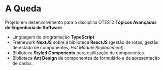 # A Queda

Projeto em desenvolvimento para a disciplina OTES12 **Tópicos Avançados de Engenharia de Software**.

* Linguagem de programação **TypeScript**.
* Framework **NextJS** sobre a biblioteca **ReactJS** (gestão de rotas, gestão de estado de componentes, *Hot Module Replacement*).
* Biblioteca **Styled Components** para estilização de componentes.
* Biblioteca **Ant Design** de componentes de formulário e de apresentação de dados.
